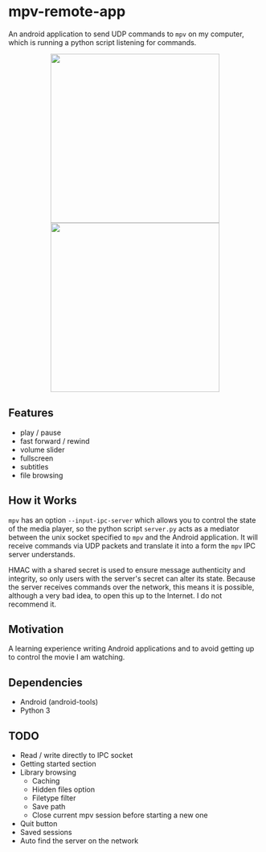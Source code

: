 # mpv-remote-app
An android application to send UDP commands to `mpv` on my computer,
which is running a python script listening for commands.

<p align="center">
<img src="https://raw.githubusercontent.com/mcastorina/mpv-remote-app/master/screenshots/app-main.png" width="336">
<img src="https://raw.githubusercontent.com/mcastorina/mpv-remote-app/master/screenshots/app-settings.png" width="336">
</p>

## Features

* play / pause
* fast forward / rewind
* volume slider
* fullscreen
* subtitles
* file browsing

## How it Works
`mpv` has an option `--input-ipc-server` which allows you to control
the state of the media player, so the python script `server.py` acts as
a mediator between the unix socket specified to `mpv` and the Android
application. It will receive commands via UDP packets and translate it
into a form the `mpv` IPC server understands.

HMAC with a shared secret is used to ensure message authenticity and
integrity, so only users with the server's secret can alter its state.
Because the server receives commands over the network, this means it is
possible, although a very bad idea, to open this up to the Internet. I
do not recommend it.

## Motivation
A learning experience writing Android applications and to avoid getting
up to control the movie I am watching.

## Dependencies

* Android (android-tools)
* Python 3

## TODO

* Read / write directly to IPC socket
* Getting started section
* Library browsing
    * Caching
    * Hidden files option
    * Filetype filter
    * Save path
    * Close current mpv session before starting a new one
* Quit button
* Saved sessions
* Auto find the server on the network
